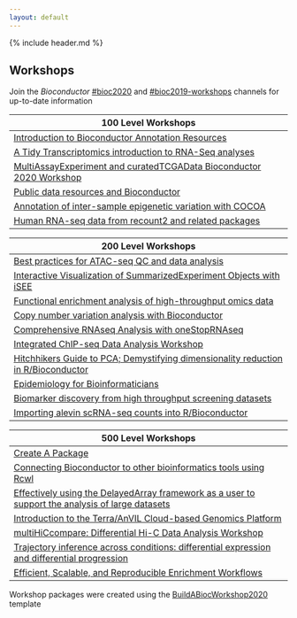 ```yaml
---
layout: default
---
```


{% include header.md %}
## Workshops

Join the _Bioconductor_  [#bioc2020](https://community-bioc.slack.com/archives/CLAEUFVAA) and [#bioc2019-workshops](https://community-bioc.slack.com/archives/CJDMYKG2U) channels for up-to-date information

| 100 Level Workshops |
|---------------------|
| [Introduction to Bioconductor Annotation Resources](https://jmacdon.github.io/Bioc2020Anno/) |  [GitHub](https://github.com/jmacdon/Bioc2020Anno) | [Docker](https://hub.docker.com/repository/docker/jmacdon/https://hub.docker.com/r/jmacdon/bioc2020anno) |
| [A Tidy Transcriptomics introduction to RNA-Seq analyses](https://stemangiola.github.io/bioc_2020_tidytranscriptomics/) |  [GitHub](https://github.com/stemangiola/bioc_2020_tidytranscriptomics) | [Docker](https://hub.docker.com/repository/docker/stemangiola/bioc_2020_tidytranscriptomics) |
| [MultiAssayExperiment and curatedTCGAData Bioconductor 2020 Workshop](https://waldronlab.github.io/MultiAssayWorkshop/) |  [GitHub](https://github.com/waldronlab/MultiAssayWorkshop) | [Docker](https://hub.docker.com/repository/docker/mr148/multiassayworkshop) |
| [Public data resources and Bioconductor](https://waldronlab.github.io/PublicDataResources/) | [GitHub](https://github.com/waldronlab/PublicDataResources) | [Docker](https://hub.docker.com/repository/docker/waldronlab/publicdataresources) |
| [Annotation of inter-sample epigenetic variation with COCOA](https://databio.github.io/cocoa_workshop_bioc2020/) |  [GitHub](https://github.com/databio/cocoa_workshop_bioc2020) | [Docker](https://hub.docker.com/repository/docker/databio/cocoa_workshop_bioc2020) |
| [Human RNA-seq data from recount2 and related packages](https://LieberInstitute.github.io/recountWorkshop2020/) |  [GitHub](https://github.com/LieberInstitute/recountWorkshop2020/) | [Docker](https://hub.docker.com/repository/docker/lieberinstitute/recountWorkshop2020) |

| 200 Level Workshops | 
|---------------------|
| [Best practices for ATAC-seq QC and data analysis](https://haibol2016.github.io/ATACseqQCWorkshop/) |  [GitHub](https://github.com/haibol2016/ATACseqQCWorkshop) | [Docker](https://hub.docker.com/repository/docker/haibol2016/atacseqqcworkshop) |
| [Interactive Visualization of SummarizedExperiment Objects with iSEE](https://iSEE.github.io/iSEEWorkshop2020/) |  [GitHub](https://github.com/iSEE/iSEEWorkshop2020) | [Docker](https://hub.docker.com/repository/docker/iseedevelopers/iseeworkshop2020) |
| [Functional enrichment analysis of high-throughput omics data](https://waldronlab.github.io/waldronlab/) |  [GitHub](https://github.com/waldronlab/enrichOmics) | [Docker](https://hub.docker.com/repository/docker/waldronlab/enrichomics) |
| [Copy number variation analysis with Bioconductor](https://waldronlab.github.io/CNVWorkshop/) |  [GitHub](https://github.com/waldronlab/CNVWorkshop) | [Docker](https://hub.docker.com/repository/docker/waldronlab/cnvworkshop) |
| [Comprehensive RNAseq Analysis with oneStopRNAseq](https://radio1988.github.io/oneStopRNAseqWorkshop/) |  [GitHub](https://github.com/radio1988/oneStopRNAseqWorkshop) | [Docker](https://hub.docker.com/repository/docker/radio1988/onestoprnaseqworkshop) |
| [Integrated ChIP-seq Data Analysis Workshop](https://hukai916.github.io/IntegratedChIPseqWorkshop/) |  [GitHub](https://github.com/hukai916/IntegratedChIPseqWorkshop) | [Docker](https://hub.docker.com/repository/docker/hukai916/integratedchipseqworkshop) |
| [Hitchhikers Guide to PCA; Demystifying dimensionality reduction in R/Bioconductor](https://aedin.github.io/Frontiers_Supplement/) |  [GitHub](https://github.com/aedin/Frontiers_Supplement) | [Docker](https://hub.docker.com/repository/docker/aedin/frontiers_supplement) |
| [Epidemiology for Bioinformaticians](https://cmirzayi.github.io/epiforbioworkshop/) |  [GitHub](https://github.com/cmirzayi/epiforbioworkshop) | [Docker](https://hub.docker.com/repository/docker/cmirzayi/epiforbioworkshop) |
| [Biomarker discovery from high throughput screening datasets](https://bhklab.github.io/bioc2020workshop/) |  [GitHub](https://github.com/bhklab/bioc2020workshop) | [Docker](https://hub.docker.com/repository/docker/bhklab/bioc2020workshop) |
| [Importing alevin scRNA-seq counts into R/Bioconductor](https://mikelove.github.io/alevin2bioc/) |  [GitHub](https://github.com/mikelove/alevin2bioc) | [Docker](https://hub.docker.com/repository/docker/mikelove/alevin2bioc) |


| 500 Level Workshops | 
|---------------------|
| [Create A Package](https://Kayla-Morrell.github.io/CreateAPackage/) |  [GitHub](https://github.com/Kayla-Morrell/CreateAPackage) | [Docker](https://hub.docker.com/repository/docker/kayla-morrell/createapackage) |
| [Connecting Bioconductor to other bioinformatics tools using Rcwl](https://Liubuntu.github.io/Bioc2020RCWL/) |  [GitHub](https://github.com/Liubuntu/Bioc2020RCWL) | [Docker](https://hub.docker.com/repository/docker/liubuntu/bioc2020rcwl) |
| [Effectively using the DelayedArray framework as a user to support the analysis of large datasets](https://PeteHaitch.github.io/BioC2020_DelayedArray_workshop/) |  [GitHub](https://github.com/PeteHaitch/BioC2020_DelayedArray_workshop) | [Docker](https://hub.docker.com/repository/docker/petehaitch/bioc2020_delayedarray_workshop) |
| [Introduction to the Terra/AnVIL Cloud-based Genomics Platform](https://waldronlab.github.io/AnVILWorkshop/) |  [GitHub](https://github.com/waldronlab/AnVILWorkshop) | [Docker](https://hub.docker.com/repository/docker/waldronlab/anvilworkshop) |
| [multiHiCcompare: Differential Hi-C Data Analysis Workshop](https://mdozmorov.github.io/HiCcompareWorkshop/) |  [GitHub](https://github.com/mdozmorov/HiCcompareWorkshop) | [Docker](https://hub.docker.com/repository/docker/mdozmorov/hiccompareworkshop) |
| [Trajectory inference across conditions: differential expression and differential progression](https://kstreet13.github.io/bioc2020trajectories/) | [GitHub](https://github.com/kstreet13/bioc2020trajectories) | [Docker](https://hub.docker.com/repository/docker/kstreet13/bioc2020trajectories) |
| [Efficient, Scalable, and Reproducible Enrichment Workflows](https://montilab.github.io/hypeR-workshop/) |  [GitHub](https://github.com/montilab/hypeR-workshop) | [Docker](https://hub.docker.com/repository/docker/montilab/hyper-workshop) |

Workshop packages were created using the [BuildABiocWorkshop2020](https://github.com/seandavi/BuildABiocWorkshop2020) template
